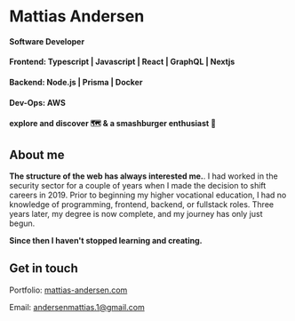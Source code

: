 # Mattias Andersen  
#### Software Developer <br/>
#### Frontend:  Typescript | Javascript | React | GraphQL | Nextjs <br/>
#### Backend: Node.js | Prisma | Docker <br/>
#### Dev-Ops: AWS <br/>
####  explore and discover :world_map: & a smashburger enthusiast :hamburger:


## About me
**The structure of the web has always interested me.**. I had worked in the security sector for a couple of years when I made the decision to shift careers in 2019. Prior to beginning my higher vocational education, I had no knowledge of programming, frontend, backend, or fullstack roles. Three years later, my degree is now complete, and my journey has only just begun.

**Since then I haven't stopped learning and creating.** 

## Get in touch 
Portfolio: [mattias-andersen.com](https://mattias-andersen.com/)

Email: andersenmattias.1@gmail.com
